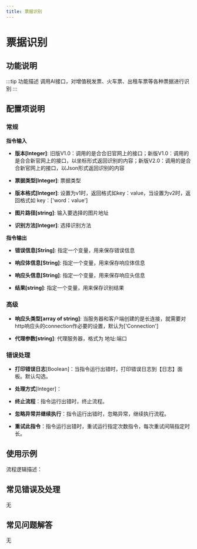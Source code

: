 ```yaml
---
title: 票据识别
---
```


# 票据识别

## 功能说明

:::tip 功能描述
调用AI接口，对增值税发票、火车票、出租车票等各种票据进行识别
:::

## 配置项说明

### 常规

**指令输入**

- **版本[Integer]**: 旧版V1.0：调用的是合合旧官网上的接口；新版V1.0：调用的是合合新官网上的接口，以坐标形式返回识别的内容；新版V2.0：调用的是合合新官网上的接口，以Json形式返回识别的内容

- **票据类型[Integer]**: 票据类型

- **版本格式[Integer]**: 设置为v1时，返回格式如key：value，当设置为v2时，返回格式如 key：['word：value']

- **图片路径[string]**: 输入要选择的图片地址

- **识别方法[Integer]**: 选择识别方法


**指令输出**

- **错误信息[String]**: 指定一个变量，用来保存错误信息

- **响应体信息[String]**: 指定一个变量，用来保存响应体信息

- **响应头信息[String]**: 指定一个变量，用来保存响应头信息

- **结果[string]**: 指定一个变量，用来保存识别结果

### 高级

- **响应头类型[array of string]**: 当服务器和客户端创建的是长连接，就需要对http响应头的connection作必要的设置，默认为['Connection']

- **代理参数[string]**: 代理服务器，格式为 地址:端口

### 错误处理

- **打印错误日志**[Boolean]：当指令运行出错时，打印错误日志到【日志】面板。默认勾选。

- **处理方式**[Integer]：

 - **终止流程**：指令运行出错时，终止流程。

 - **忽略异常并继续执行**：指令运行出错时，忽略异常，继续执行流程。

 - **重试此指令**：指令运行出错时，重试运行指定次数指令，每次重试间隔指定时长。

## 使用示例

流程逻辑描述：

## 常见错误及处理

无

## 常见问题解答

无

